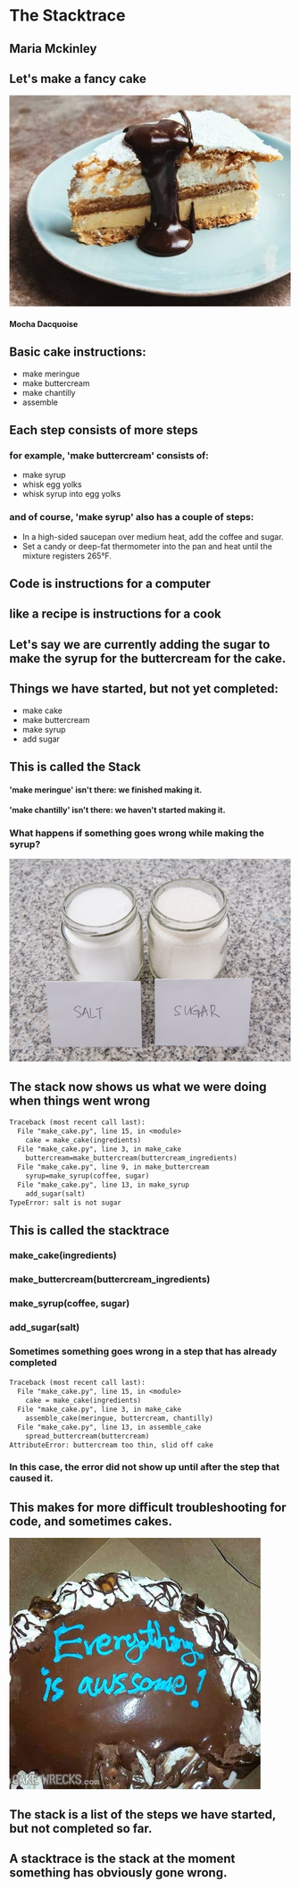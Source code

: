 # The Stacktrace

## Maria Mckinley



## Let's make a fancy cake
![alt text](assets/mocha-dacquoise.jpg "Mocha Dacquoise Cake")
#### Mocha Dacquoise




## Basic cake instructions:
* make meringue
* make buttercream
* make chantilly
* assemble




## Each step consists of more steps

### for example, 'make buttercream' consists of: <!-- .element: class="fragment" data-fragment-index="1" -->
* make syrup <!-- .element: class="fragment" data-fragment-index="2" -->
* whisk egg yolks <!-- .element: class="fragment" data-fragment-index="2" -->
* whisk syrup into egg yolks <!-- .element: class="fragment" data-fragment-index="2" -->




### and of course, 'make syrup' also has a couple of steps:
* In a high-sided saucepan over medium heat, add the coffee and sugar. 
* Set a candy or deep-fat thermometer into the pan and heat until the mixture registers 265&deg;F.




## Code is instructions for a computer
## like a recipe is instructions for a cook




## Let's say we are currently adding the sugar to make the syrup for the buttercream for the cake.




## Things we have started, but not yet completed:

* make cake
* make buttercream
* make syrup
* add sugar

## This is called the Stack<!-- .element: class="fragment" data-fragment-index="1" -->

#### 'make meringue' isn't there: we finished making it.<!-- .element: class="fragment" data-fragment-index="2" -->
#### 'make chantilly' isn't there: we haven't started making it.<!-- .element: class="fragment" data-fragment-index="3" -->




### What happens if something goes wrong while making the syrup? 

![alt text](assets/salt_sugar.jpg "Salt or Sugar")




## The stack now shows us what we were doing when things went wrong

```
Traceback (most recent call last):
  File "make_cake.py", line 15, in <module>
    cake = make_cake(ingredients)
  File "make_cake.py", line 3, in make_cake
    buttercream=make_buttercream(buttercream_ingredients)
  File "make_cake.py", line 9, in make_buttercream
    syrup=make_syrup(coffee, sugar) 
  File "make_cake.py", line 13, in make_syrup
    add_sugar(salt)
TypeError: salt is not sugar
```

## This is called the stacktrace <!-- .element: class="fragment" data-fragment-index="1" -->




### make_cake(ingredients)

### make_buttercream(buttercream_ingredients)

### make_syrup(coffee, sugar)

### add_sugar(salt)




### Sometimes something goes wrong in a step that has already completed

```
Traceback (most recent call last):
  File "make_cake.py", line 15, in <module>
    cake = make_cake(ingredients)
  File "make_cake.py", line 3, in make_cake
    assemble_cake(meringue, buttercream, chantilly)
  File "make_cake.py", line 13, in assemble_cake
    spread_buttercream(buttercream)
AttributeError: buttercream too thin, slid off cake
```

### In this case, the error did not show up until after the step that caused it.




## This makes for more difficult troubleshooting for code, and sometimes cakes.




![alt text](assets/cakewreck.jpg "Awesome Cake")




## The stack is a list of the steps we have started, but not completed so far.




## A stacktrace is the stack at the moment something has obviously gone wrong.
